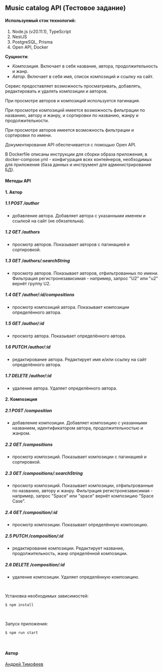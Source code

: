 ## Music catalog API (Тестовое задание)

#### Используемый стэк технологий:

1. Node.js (v20.11.1), TypeScript
2. NestJS
3. PostgreSQL, Prisma
4. Open API, Docker

**Сущности**:

- _Композиция_. Включает в себя название, автора, продолжительноcть и жанр.
- _Автор_. Включает в себя имя, список композиций и ссылку на сайт.

Сервис предоставляет возможность просматривать, добавлять, редактировать и удалять композиции и авторов.

При просмотре авторов и композиций используется пагинация.

При просмотре композиций имеется возможность фильтрации по названию, автору и жанру, и сортировки по названию, жанру и продолжительности.

При просмотре авторов имеется возможность фильтрации и сортировки по имени.

Документирование API обеспечивается с помощью Open API.

В Dockerfile описаны инструкции для сборки образа приложения, в docker-compose.yml - конфигурация всех контейнеров, необходимых для приложения (база данных и инструмент для администрирования БД).

#### Методы API

#### 1. Автор

##### 1.1 **POST** /author

- добавление автора. Добавляет автора с указанными именем и ссылкой на сайт (не обязательна).

##### 1.2 **GET** /authors

- просмотр авторов. Показывает авторов с пагинацией и сортировкой.

##### 1.3 **GET** /authors/:searchString

- просмотр авторов. Показывает авторов, отфильтрованных по имени. Фильтрация регистронезависимая - например, запрос "U2" или "u2" вернёт группу U2.

##### 1.4 **GET** /author/:id/compositions

- просмотр композиций автора. Показывает композиции определённого автора.

##### 1.5 **GET** /author/:id

- просмотр автора. Показывает определённого автора.

##### 1.6 **PUTCH** /author/:id

- редактирование автора. Редактирует имя и/или ссылку на сайт определённого автора.

##### 1.7 **DELETE** /author/:id

- удаление автора. Удаляет определённого автора.

#### 2. Композиция

##### 2.1 **POST** /composition

- добавление композиции. Добавляет композицию с указанными названием, идентификатором автора, продолжительностью и жанром.

##### 2.2 **GET** /compositions

- просмотр композиций. Показывает композиции с пагинацией и сортировкой.

##### 2.3 **GET** /сompositions/:searchString

- просмотр композиций. Показывает композиции, отфильтрованные по названию, автору и жанру. Фильтрация регистронезависимая - например, запрос "Space" или "space" вернёт композицию "Space Case".

##### 2.4 **GET** /composition/:id

- просмотр композиции. Показывает определённую композицию.

##### 2.5 **PUTCH** /composition/:id

- редактирование композиции. Редактирует название, продолжительность, жанр определённой композиции.

##### 2.6 **DELETE** /composition/:id

- удаление композиции. Удаляет определённую композицию.

  <br>

Установка необходимых зависимостей:

```bash
$ npm install
```

<br>

Запуск приложения:

```bash
$ npm run start
```

<br>

#### Автор

[Андрей Тимофеев](https://t.me/andreu_t)
